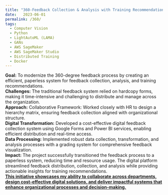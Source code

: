 ```yaml
---
title: "360-Feedback Collection & Analysis with Training Recommendations"
date:   2023-06-01
permalink: /360/
tags:
  - Computer Vision
  - Python
  - LightAutoML (LAMA)
  - GANs
  - AWS SageMaker
  - AWS SageMaker Studio
  - Distributed Training
  - Docker
---
```


**Goal:** To modernize the 360-degree feedback process by creating an efficient, paperless system for feedback collection, analysis, and training recommendations.
\
**Challenges:** The traditional feedback system relied on hardcopy forms, making it time-intensive and challenging to distribute and manage across the organization.
\
**Approach:** Collaborative Framework: Worked closely with HR to design a hierarchy matrix, ensuring feedback collection aligned with organizational structure.\
**Digital Transformation:** Developed a cost-effective digital feedback collection system using Google Forms and Power BI services, enabling efficient distribution and real-time access.\
**Data Processing:** Implemented robust data collection, transformation, and analysis processes with a grading system for comprehensive feedback visualization.\
**Impact:** The project successfully transitioned the feedback process to a paperless system, reducing time and resource usage. The digital platform streamlined feedback distribution, collection, and analysis while providing actionable insights for training recommendations.
\
<ins>**This initiative showcases my ability to collaborate across departments, design cost-effective digital solutions, and deliver impactful systems that enhance organizational processes and decision-making.**





